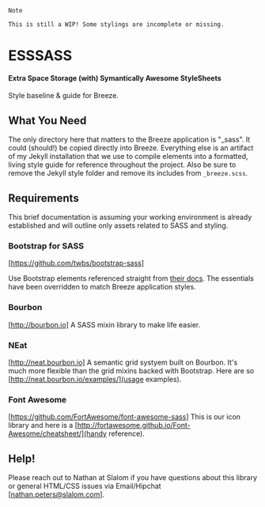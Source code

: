```
Note

This is still a WIP! Some stylings are incomplete or missing.

```

# ESSSASS
#### Extra Space Storage (with) Symantically Awesome StyleSheets
Style baseline &amp; guide for Breeze.

## What You Need
The only directory here that matters to the Breeze application is "_sass". It could (should!) be copied directly into Breeze. Everything else is an artifact of my Jekyll installation that we use to compile elements into a formatted, living style guide for reference throughout the project. Also be sure to remove the Jekyll style folder and remove its includes from `_breeze.scss`.

## Requirements
This brief documentation is assuming your working environment is already established and will outline only assets related to SASS and styling.

### Bootstrap for SASS
[https://github.com/twbs/bootstrap-sass]

Use Bootstrap elements referenced straight from [their docs](http://getbootstrap.com/css/). The essentials have been overridden to match Breeze application styles.

### Bourbon
[http://bourbon.io]
A SASS mixin library to make life easier.

### NEat
[http://neat.bourbon.io]
A semantic grid systyem built on Bourbon. It's much more flexible than the grid mixins backed with Bootstrap. Here are so [http://neat.bourbon.io/examples/](usage examples).

### Font Awesome
[https://github.com/FortAwesome/font-awesome-sass]
This is our icon library and here is a [http://fortawesome.github.io/Font-Awesome/cheatsheet/](handy reference).

## Help!
Please reach out to Nathan at Slalom if you have questions about this library or general HTML/CSS issues via Email/Hipchat [nathan.peters@slalom.com].

